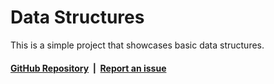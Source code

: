 # Data Structures

This is a simple project that showcases basic data structures.

#### [GitHub Repository](https://github.com/DevShayan/DataStructures)&nbsp;&nbsp;|&nbsp;&nbsp;[Report an issue](https://github.com/DevShayan/DataStructures/issues)